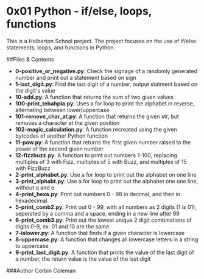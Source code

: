 # 0x01 Python - if/else, loops, functions
This is a Holberton School project. The project focuses on the use of if/else statements, loops, and functions in Python.

##Files & Contents
- <b>0-positive_or_negative.py</b>: Check the signage of a randomly generated number and print out a statement based on sign
- <b>1-last_digit.py</b>: Find the last digit of a number, output statment based on the digit's value
- <b>10-add.py</b>: A function that returns the sum of two given values
- <b>100-print_tebahpla.py</b>: Uses a for loop to print the alphabet in reverse, alternating between lower/uppercase
- <b>101-remove_char_at.py</b>: A function that returns the given str, but removes a character at the given position
- <b>102-magic_calculation.py</b>: A function recreated using the given bytcodes of another Python function
- <b>11-pow.py</b>: A function that returns the first given number raised to the power of the second given number
- <b>12-fizzbuzz.py</b>: A function to print out numbers 1-100, replacing multiples of 3 with Fizz, multiples of 5 with Buzz, and multiples of 15 with FizzBuzz
- <b>2-print_alphabet.py</b>: Use a for loop to print out the alphabet on one line
- <b>3-print_alphabt.py</b>: Use a for loop to print out the alphabet one one line, without q and e
- <b>4-print_hexa.py</b>: Print out numbers 0 - 98 in decimal, and then in hexadecimal
- <b>5-print_comb2.py</b>: Print out 0 - 99, with all numbers as 2 digits (1 is 01), seperated by a comma and a space, ending in a new line after 99
- <b>6-print_comb3.py</b>: Print out the lowest unique 2 digit combinations of digits 0-9, ex: 01 and 10 are the same
- <b>7-islower.py</b>: A function that finds if a given character is lowercase
- <b>8-uppercase.py</b>: A function that changes all lowercase letters in a string to uppercase
- <b>9-print_last_digit.py</b>: A function that prints the value of the last digit of a number, the return value is the value of the last digit

###Author
Corbin Coleman